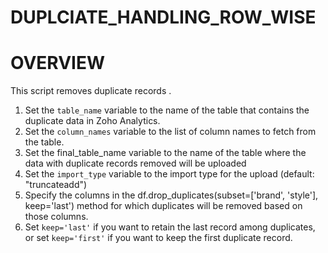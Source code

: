 # DUPLCIATE_HANDLING_ROW_WISE

# OVERVIEW
This script removes duplicate records .

1. Set the `table_name` variable to the name of the table that contains the duplicate data in Zoho Analytics.
2. Set the `column_names` variable to the list of column names to fetch from the table.
3. Set the final_table_name variable to the name of the table where the data with duplicate records removed will be uploaded
4. Set the `import_type` variable to the import type for the upload (default: "truncateadd")
5. Specify the columns in the df.drop_duplicates(subset=['brand', 'style'], keep='last') method for which duplicates will be removed based on those columns.
6. Set `keep='last'` if you want to retain the last record among duplicates, or set `keep='first'` if you want to keep the first duplicate record.